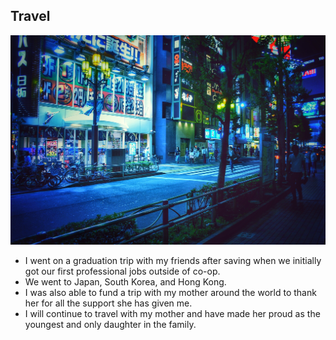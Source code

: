 ## Travel
![Aco Pbc = Streets of Japan](Aco_Pbc.jpg)
- I went on a graduation trip with my friends after saving when we initially got our first professional jobs outside of co-op.
- We went to Japan, South Korea, and Hong Kong.
- I was also able to fund a trip with my mother around the world to thank her for all the support she has given me.
- I will continue to travel with my mother and have made her proud as the youngest and only daughter in the family.